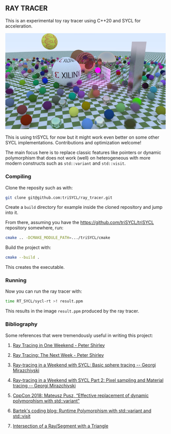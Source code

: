 ## RAY TRACER

This is an experimental toy ray tracer using C++20 and SYCL for
acceleration.

![img](doc/MovingSpheres.jpg)

This is using triSYCL for now but it might work even better on some
other SYCL implementations. Contributions and optimization welcome!

The main focus here is to replace classic features like pointers or
dynamic polymorphism that does not work (well) on heterogeneous with
more modern constructs such as `std::variant` and `std::visit`.


### Compiling

Clone the reposity such as with:
```sh
git clone git@github.com:triSYCL/ray_tracer.git
```

Create a `build` directory for example inside the cloned repository
and jump into it.

From there, assuming you have the https://github.com/triSYCL/triSYCL
repository somewhere, run:
```sh
cmake .. -DCMAKE_MODULE_PATH=.../triSYCL/cmake
```
Build the project with:
```sh
cmake --build .
```
This creates the executable.


### Running

Now you can run the ray tracer with:
```sh
time RT_SYCL/sycl-rt >! result.ppm
```
This results in the image ``result.ppm`` produced by the ray tracer.


### Bibliography

Some references that were tremendously useful in writing this project:

1. [Ray Tracing in One Weekend - Peter
Shirley](https://raytracing.github.io/books/RayTracingInOneWeekend.html)

2. [Ray Tracing: The Next Week - Peter
Shirley](https://raytracing.github.io/books/RayTracingTheNextWeek.html)

3. [Ray-tracing in a Weekend with SYCL: Basic sphere tracing -- Georgi
Mirazchiyski](https://www.codeplay.com/portal/blogs/2020/05/19/ray-tracing-in-a-weekend-with-sycl-basic-sphere-tracing.html)

4. [Ray-tracing in a Weekend with SYCL Part 2: Pixel sampling and
   Material tracing -- Georgi
   Mirazchiyski](https://www.codeplay.com/portal/blogs/2020/06/19/ray-tracing-in-a-weekend-with-sycl-part-2-pixel-sampling-and-material-tracing.html)

5. [CppCon 2018: Mateusz Pusz, “Effective replacement of dynamic
    polymorphism with
    std::variant”](https://www.youtube.com/watch?v=gKbORJtnVu8)

6. [Bartek's coding blog: Runtime Polymorphism with std::variant and
   std::visit](https://www.bfilipek.com/2020/04/variant-virtual-polymorphism.html)

7. [Intersection of a Ray/Segment with a
   Triangle](http://geomalgorithms.com/a06-_intersect-2.html)
